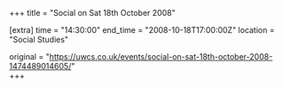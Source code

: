 +++
title = "Social on Sat 18th October 2008"

[extra]
time = "14:30:00"
end_time = "2008-10-18T17:00:00Z"
location = "Social Studies"

original = "https://uwcs.co.uk/events/social-on-sat-18th-october-2008-1474489014605/"    
+++



